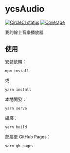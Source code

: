 # ycsAudio

[![CircleCI status](https://flat.badgen.net/circleci/github/wang48372162/ycsaudio/master?label=build)](https://circleci.com/gh/wang48372162/ycsaudio)
[![Coverage](https://flat.badgen.net/codecov/c/github/wang48372162/ycsaudio)](https://codecov.io/gh/wang48372162/ycsaudio)

我的線上音樂播放器

## 使用

安裝依賴：

```
npm install
```

或

```
yarn install
```

本地開發：

```
yarn serve
```

編譯：

```
yarn build
```

部屬至 GitHub Pages：

```
yarn gh-pages
```
